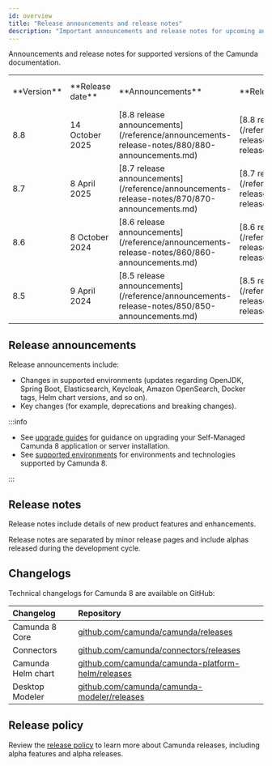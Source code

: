 ```yaml
---
id: overview
title: "Release announcements and release notes"
description: "Important announcements and release notes for upcoming and past Camunda 8 releases that customers should be aware of."
---
```


Announcements and release notes for supported versions of the Camunda documentation.

<table className="table-callout" width="100%">
<tr>
<td>**Version**</td>
<td>**Release date**</td>
<td>**Announcements**</td>
<td>**Release notes**</td>
<td>**Scheduled End of maintenance**</td>
</tr>
<tr>
<td>8.8</td>
<td>14 October 2025</td>
<td>[8.8 release announcements](/reference/announcements-release-notes/880/880-announcements.md)</td>
<td>[8.8 release notes](/reference/announcements-release-notes/880/880-release-notes.md)</td>
<td>13 April 2027</td>
</tr>
<tr>
<td>8.7</td>
<td>8 April 2025</td>
<td>[8.7 release announcements](/reference/announcements-release-notes/870/870-announcements.md)</td>
<td>[8.7 release notes](/reference/announcements-release-notes/870/870-release-notes.md)</td>
<td>13 October 2026</td>
</tr>
<tr>
<td>8.6</td>
<td>8 October 2024</td>
<td>[8.6 release announcements](/reference/announcements-release-notes/860/860-announcements.md)</td>
<td>[8.6 release notes](/reference/announcements-release-notes/860/860-release-notes.md)</td>
<td>14 April 2026</td>
</tr>
<tr>
<td>8.5</td>
<td>9 April 2024</td>
<td>[8.5 release announcements](/reference/announcements-release-notes/850/850-announcements.md)</td>
<td>[8.5 release notes](/reference/announcements-release-notes/850/850-release-notes.md)</td>
<td>14 October 2025</td>
</tr>
</table>

## Release announcements

Release announcements include:

- Changes in supported environments (updates regarding OpenJDK, Spring Boot, Elasticsearch, Keycloak, Amazon OpenSearch, Docker tags, Helm chart versions, and so on).
- Key changes (for example, deprecations and breaking changes).

:::info

- See [upgrade guides](/self-managed/components/components-upgrade/introduction.md) for guidance on upgrading your Self-Managed Camunda 8 application or server installation.
- See [supported environments](/reference/supported-environments.md) for environments and technologies supported by Camunda 8.

:::

## Release notes

Release notes include details of new product features and enhancements.

Release notes are separated by minor release pages and include alphas released during the development cycle.

## Changelogs

Technical changelogs for Camunda 8 are available on GitHub:

| Changelog          | Repository                                                                                                     |
| :----------------- | :------------------------------------------------------------------------------------------------------------- |
| Camunda 8 Core     | [github.com/camunda/camunda/releases](https://github.com/camunda/camunda/releases)                             |
| Connectors         | [github.com/camunda/connectors/releases](https://github.com/camunda/connectors/releases)                       |
| Camunda Helm chart | [github.com/camunda/camunda-platform-helm/releases](https://github.com/camunda/camunda-platform-helm/releases) |
| Desktop Modeler    | [github.com/camunda/camunda-modeler/releases](https://github.com/camunda/camunda-modeler/releases)             |

## Release policy

Review the [release policy](/reference/announcements-release-notes/release-policy.md) to learn more about Camunda releases, including alpha features and alpha releases.
